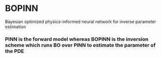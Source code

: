 # BOPINN
Bayesian optimized physics-informed neural network for inverse parameter estimation
### PINN is the forward model whereas BOPINN is the inversion scheme which runs BO over PINN to estimate the parameter of the PDE
